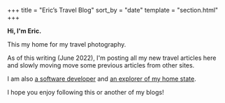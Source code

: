 +++
title = "Eric’s Travel Blog"
sort_by = "date"
template = "section.html"
+++

**Hi, I'm Eric.**

This my home for my travel photography.

As of this writing (June 2022), I'm posting all my new travel articles here and slowly moving move some previous articles from other sites.

I am also [a software developer](https://ericscouten.dev) and [an explorer of my home state](https://146parks.blog).

I hope you enjoy following this or another of my blogs!
